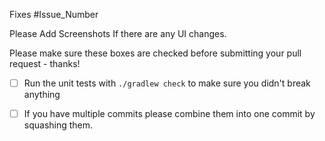 Fixes #Issue_Number

Please Add Screenshots If there are any UI changes.

Please make sure these boxes are checked before submitting your pull request - thanks!

- [ ] Run the unit tests with `./gradlew check` to make sure you didn't break anything

- [ ] If you have multiple commits please combine them into one commit by squashing them.
